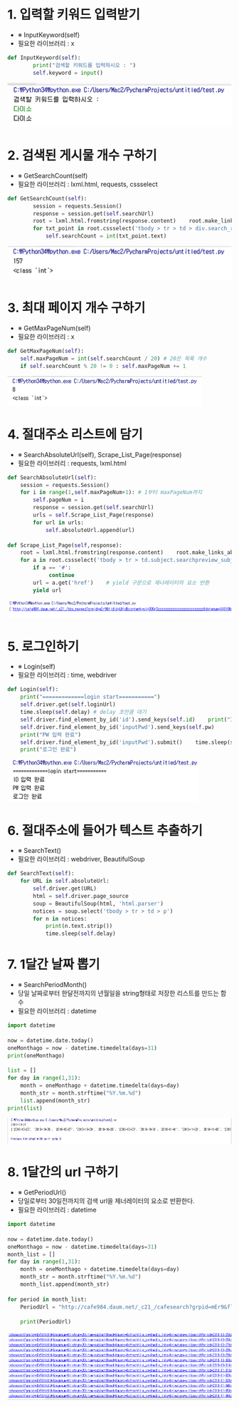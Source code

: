 # 1. 입력할 키워드 입력받기
- ※ InputKeyword(self)
- 필요한 라이브러리 : x
~~~py
def InputKeyword(self):
        print("검색할 키워드를 입력하시오 : ")
        self.keyword = input()
~~~

![1번](./1번.png)

# 2. 검색된 게시물 개수 구하기
- ※ GetSearchCount(self)
- 필요한 라이브러리 : lxml.html, requests, cssselect
~~~py
def GetSearchCount(self):
        session = requests.Session()
        response = session.get(self.searchUrl)    
        root = lxml.html.fromstring(response.content)    root.make_links_absolute(response.url)    
        for txt_point in root.cssselect('tbody > tr > td > div.search_result_box > em'):
            self.searchCount = int(txt_point.text)
~~~

![2번](./2번.png)

# 3. 최대 페이지 개수 구하기
- ※ GetMaxPageNum(self)
- 필요한 라이브러리 : x
~~~py
def GetMaxPageNum(self):
    self.maxPageNum = int(self.searchCount / 20) # 20은 목록 개수
    if self.searchCount % 20 != 0 : self.maxPageNum += 1
~~~

![3번](./3번.png)

# 4. 절대주소 리스트에 담기
- ※ SearchAbsoluteUrl(self), Scrape_List_Page(response)
- 필요한 라이브러리 : requests, lxml.html
~~~py
def SearchAbsoluteUrl(self):
    session = requests.Session()    
    for i in range(1,self.maxPageNum+1): # 1부터 maxPageNum까지    
        self.pageNum = i        
        response = session.get(self.searchUrl)        
        urls = self.Scrape_List_Page(response)        
        for url in urls:        
            self.absoluteUrl.append(url)

def Scrape_List_Page(self,response):
    root = lxml.html.fromstring(response.content)    root.make_links_absolute(response.url)
    for a in root.cssselect('tbody > tr > td.subject.searchpreview_subject > a'):    
        if a == '#':   
             continue    
        url = a.get('href')    # yield 구문으로 제너레이터의 요소 반환    
        yield url
~~~

![4번](./4번.png)

# 5. 로그인하기
- ※ Login(self)
- 필요한 라이브러리 : time, webdriver
~~~py
def Login(self):
    print("=============login start===========")
    self.driver.get(self.loginUrl)    
    time.sleep(self.delay) # delay 초만큼 대기    
    self.driver.find_element_by_id('id').send_keys(self.id)    print("ID 입력 완료")    
    self.driver.find_element_by_id('inputPwd').send_keys(self.pw)  
    print("PW 입력 완료")    
    self.driver.find_element_by_id('inputPwd').submit()    time.sleep(self.delay)    
    print("로그인 완료")
~~~

![5번](./5번.png)

# 6. 절대주소에 들어가 텍스트 추출하기
- ※ SearchText()
- 필요한 라이브러리 : webdriver, BeautifulSoup
~~~py
def SearchText(self):
    for URL in self.absoluteUrl:
        self.driver.get(URL)
        html = self.driver.page_source
        soup = BeautifulSoup(html, 'html.parser')
        notices = soup.select('tbody > tr > td > p')
        for n in notices:
            print(n.text.strip())
            time.sleep(self.delay)
~~~

# 7. 1달간 날짜 뽑기
- ※ SearchPeriodMonth()
- 당일 날짜로부터 한달전까지의 년월일을 string형태로 저장한 리스트를 만드는 함수
- 필요한 라이브러리 : datetime
~~~py
import datetime

now = datetime.date.today()
oneMonthago = now - datetime.timedelta(days=31)
print(oneMonthago)

list = []
for day in range(1,31):
    month = oneMonthago + datetime.timedelta(days=day)
    month_str = month.strftime("%Y.%m.%d")
    list.append(month_str)
print(list)
~~~
![7번](./7번.png)

# 8. 1달간의 url 구하기
- ※ GetPeriodUrl()
- 당일로부터 30일전까지의 검색 url을 제너레이터의 요소로 반환한다.
- 필요한 라이브러리 : datetime
~~~py
import datetime

now = datetime.date.today()
oneMonthago = now - datetime.timedelta(days=31)
month_list = []
for day in range(1,31):
    month = oneMonthago + datetime.timedelta(days=day)
    month_str = month.strftime("%Y.%m.%d")
    month_list.append(month_str)

for period in month_list:
    PeriodUrl = "http://cafe984.daum.net/_c21_/cafesearch?grpid=mEr9&fldid=&pagenum=&listnum=20&item=subject&head=&query=축구&attachfile_yn=&media_info=&viewtype=all&searchPeriod=" + period + "-" + period + "&sorttype=0&nickname="

    print(PeriodUrl)
~~~
![8번](./8번.png)
